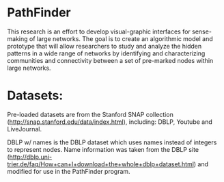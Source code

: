 # PathFinder

This research is an effort to develop visual-graphic interfaces for sense-making of large networks. The goal is to create an algorithmic model and prototype that will allow researchers to study and analyze the hidden patterns in a wide range of networks by identifying and characterizing communities and connectivity between a set of pre-marked nodes within large networks.

# Datasets:

Pre-loaded datasets are from the Stanford SNAP collection (http://snap.stanford.edu/data/index.html), including: DBLP, Youtube and LiveJournal.

DBLP w/ names is the DBLP dataset which uses names instead of integers to represent nodes. Name information was taken from the DBLP site (http://dblp.uni-trier.de/faq/How+can+I+download+the+whole+dblp+dataset.html) and modified for use in the PathFinder program.
